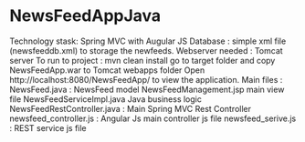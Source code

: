 # NewsFeedAppJava
Technology stask: Spring MVC with Augular JS
Database : simple xml file (newsfeeddb.xml) to storage the newfeeds. 
Webserver needed : Tomcat server
To run to project : mvn clean install
go to target folder and copy NewsFeedApp.war to Tomcat webapps folder
Open http://localhost:8080/NewsFeedApp/ to view the application.
Main files :
NewsFeed.java : NewsFeed model
NewsFeedManagement.jsp main view file
NewsFeedServiceImpl.java Java business logic
NewsFeedRestController.java : Main Spring MVC Rest Controller
newsfeed_controller.js : Angular Js main controller js file
newsfeed_serive.js : REST service js file
